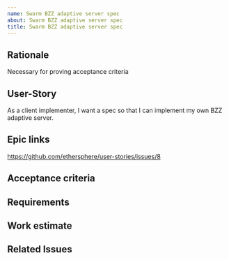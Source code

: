 ```yaml
---
name: Swarm BZZ adaptive server spec
about: Swarm BZZ adaptive server spec
title: Swarm BZZ adaptive server spec
---
```


## Rationale ##

Necessary for proving acceptance criteria 

## User-Story ##

As a client implementer, I want a spec so that I can implement my own BZZ adaptive server.

## Epic links ##

https://github.com/ethersphere/user-stories/issues/8

## Acceptance criteria ##

## Requirements ##

## Work estimate ##

## Related Issues ##
